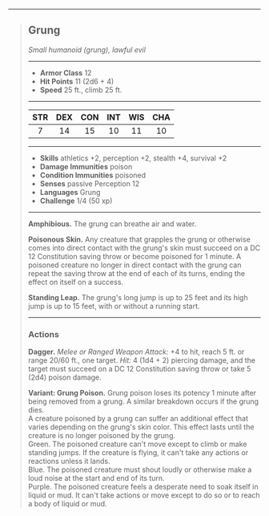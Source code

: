 ***
> ## Grung
> *Small humanoid (grung), lawful evil*
> 
> ***
> 
> - **Armor Class** 12
> - **Hit Points** 11 (2d6 + 4)
> - **Speed** 25 ft., climb 25 ft.
> 
> ***
> 
> |STR|DEX|CON|INT|WIS|CHA|
> |:---:|:---:|:---:|:---:|:---:|:---:|
> |7|14|15|10|11|10|
> 
> ***
> 
> - **Skills** athletics +2, perception +2, stealth +4, survival +2
> - **Damage Immunities** poison
> - **Condition Immunities** poisoned
> - **Senses** passive Perception 12
> - **Languages** Grung
> - **Challenge** 1/4 (50 xp)
> 
> ***
> 
> **Amphibious.** The grung can breathe air and water.
> 
> **Poisonous Skin.** Any creature that grapples the grung or otherwise comes into direct contact with the grung's skin must succeed on a DC 12 Constitution saving throw or become poisoned for 1 minute. A poisoned creature no longer in direct contact with the grung can repeat the saving throw at the end of each of its turns, ending the effect on itself on a success.
> 
> **Standing Leap.** The grung's long jump is up to 25 feet and its high jump is up to 15 feet, with or without a running start.
> 
> ***
> 
> ### Actions
> **Dagger.** *Melee or Ranged Weapon Attack:* +4 to hit, reach 5 ft. or range 20/60 ft., one target. *Hit:* 4 (1d4 + 2) piercing damage, and the target must succeed on a DC 12 Constitution saving throw or take 5 (2d4) poison damage.
> 
> **Variant: Grung Poison.** Grung poison loses its potency 1 minute after being removed from a grung. A similar breakdown occurs if the grung dies.  
> A creature poisoned by a grung can suffer an additional effect that varies depending on the grung's skin color. This effect lasts until the creature is no longer poisoned by the grung.  
> Green. The poisoned creature can't move except to climb or make standing jumps. If the creature is flying, it can't take any actions or reactions unless it lands.  
> Blue. The poisoned creature must shout loudly or otherwise make a loud noise at the start and end of its turn.  
> Purple. The poisoned creature feels a desperate need to soak itself in liquid or mud. It can't take actions or move except to do so or to reach a body of liquid or mud.